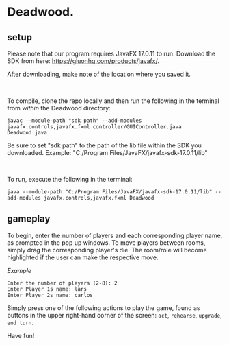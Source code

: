 # Deadwood.

## setup
Please note that our program requires JavaFX 17.0.11 to run. Download the SDK from here: https://gluonhq.com/products/javafx/.

After downloading, make note of the location where you saved it.

<br />

To compile, clone the repo locally and then run the following in the terminal from *within* the Deadwood directory:
```
javac --module-path "sdk path" --add-modules javafx.controls,javafx.fxml controller/GUIController.java Deadwood.java
```
Be sure to set "sdk path" to the path of the lib file within the SDK you downloaded. Example: "C:/Program Files/JavaFX/javafx-sdk-17.0.11/lib"

<br />

To run, execute the following in the terminal:
```
java --module-path "C:/Program Files/JavaFX/javafx-sdk-17.0.11/lib" --add-modules javafx.controls,javafx.fxml Deadwood
```

## gameplay
To begin, enter the number of players and each corresponding player name, as prompted in the pop up windows.
To move players between rooms, simply drag the corresponding player's die. The room/role will become highlighted if the user can make the respective move.

*Example*
```
Enter the number of players (2-8): 2
Enter Player 1s name: lars
Enter Player 2s name: carlos
```

Simply press one of the following actions to play the game, found as buttons in the upper right-hand corner of the screen: ```act```, ```rehearse```, ```upgrade```, ```end turn```.

Have fun!
